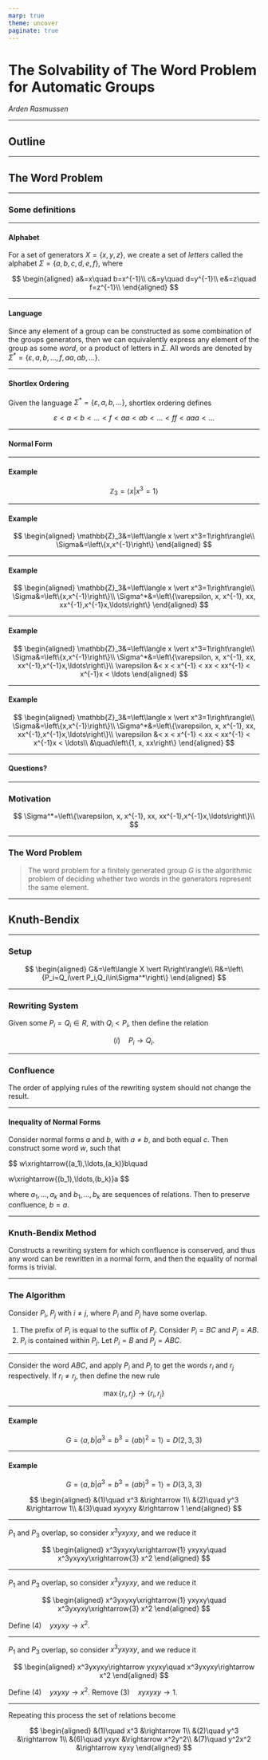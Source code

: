 ```yaml
---
marp: true
theme: uncover
paginate: true
---
```


<!--_class: invert-->

# **The Solvability of The Word Problem for Automatic Groups**

_Arden Rasmussen_

<!--Hello everyone, I'm Arden Rasmussen, and I am going to talking about the
solvability of the word problem for automatic groups.-->

---

## Outline

<!--First a brief outline. First I am going to explain what the word problem
is, and why it is important. Then I will go though the Knuth-Bendix method,
following that I will explain finite state automata. Then
we will put everything together, and use finite state automata along with the
Knuth-Bendix method to show the solvability of the word problem for automatic
groups. I do want to note that I will not actually be going through the proof,
but just the key points and details of what the proof does.-->

---

<!--_class: invert-->

## **The Word Problem**

<!--First lets start with the word problem.-->

---

### Some definitions

<!--Unfortunately before I can get into the meat of the word problem, it is
important to setup some definitions and notations that will commonly be used.-->

---

#### Alphabet

For a set of generators $X=\left\{x,y,z\right\}$, we create a set of _letters_ called the alphabet $\Sigma=\left\{a,b,c,d,e,f\right\}$, where

$$
\begin{aligned}
a&=x\quad b=x^{-1}\\
c&=y\quad d=y^{-1}\\
e&=z\quad f=z^{-1}\\
\end{aligned}
$$

<!--First we define the alphabet. The alphabet is simply a set of letters. In the context of groups, it can be though of as the set of generators union the set of inverses of the generators. So there should be twice as many letters as there are generators.-->

---

#### Language

Since any element of a group can be constructed as some combination of the groups generators, then we can equivalently express any element of the group as some _word_, or a product of letters in $\Sigma$. All words are denoted by $\Sigma^*=\left\{\varepsilon,a,b,\ldots,f,aa,ab,\ldots\right\}$.

<!--Since we can construct any element of a group through some combination of the generators of that group, then we can express this combination of generators as the product of letters. This is because the generators directly map to the letters, so a product of generators would be identical to the product of letters. The product of letters will be called a word. All possible words, including the word which is a product of no letters, construct the language, which is denoted by sigma start. The word with no letters is denoted by epsilon.-->

---

#### Shortlex Ordering

Given the language $\Sigma^*=\left\{\varepsilon, a, b, \ldots\right\}$, shortlex ordering defines

$$
\varepsilon < a < b < \ldots < f < aa < ab < \ldots < ff< aaa < \ldots
$$

<!--Shortlex ordering is a method to apply ordering to languages. It is similar to what we use for dictionaries. Shortlex ordering orders shorter words preceding longer words, and for words of the same length it uses lexicographical order, which is just alphabetical ordering. So for our made up language, the ordering would be, epsilon, a, b, c, d, e, f, followed by aa, ab, ac, you get the idea. Note that this will be different from the ordering of the group, as there is no relation to which generators are greater than one another. All that matters is the order which the generators are defined. This means that changing the order which the generators are defined will indeed change the ordering, but this is the same as with english. If you would define the letter $z$ as the first letter, then this changes alphabetical ordering. The use of ordering for the language will become useful in the Knuth-Bendix method, which relies on some ordering of the language.-->

---

#### Normal Form

<!--The last thing that we need to define, is the normal form. The normal form is a subset of the language, where frequently the normal form of an element is a word which cannot be rewritten any further, I will explain what I mean by "rewritten" later, bur for now, we can think of the normal form as the set of words that we will use as the representatives for each element of the group.-->

---

#### Example

$$
\mathbb{Z}_3=\left\langle x \vert x^3=1\right\rangle
$$

<!--Lets go though these definitions with a more concrete example. Lets consider the cyclic group of order 3. Z_3 is given by the generators x, and the relation x cubed equals 1.-->

---

#### Example

$$
\begin{aligned}
\mathbb{Z}_3&=\left\langle x \vert x^3=1\right\rangle\\
\Sigma&=\left\{x,x^{-1}\right\}
\end{aligned}
$$

<!--From here we construct our alphabet, which in this case consists of two elements, one representing x and one x inverse. Although we could define these are arbitrary letters, I find it most useful to just use x and x inverse to denote their corresponding letters.-->

---

#### Example

$$
\begin{aligned}
\mathbb{Z}_3&=\left\langle x \vert x^3=1\right\rangle\\
\Sigma&=\left\{x,x^{-1}\right\}\\
\Sigma^*&=\left\{\varepsilon, x, x^{-1}, xx, xx^{-1},x^{-1}x,\ldots\right\}
\end{aligned}
$$

<!--Now we construct the language from the alphabet, and again this is just all possible combinations of the letters. Note that every element of Z3 is represented in this set, and as a matter of fact it is represented many many times.-->

---

#### Example

$$
\begin{aligned}
\mathbb{Z}_3&=\left\langle x \vert x^3=1\right\rangle\\
\Sigma&=\left\{x,x^{-1}\right\}\\
\Sigma^*&=\left\{\varepsilon, x, x^{-1}, xx, xx^{-1},x^{-1}x,\ldots\right\}\\
\varepsilon &< x < x^{-1} < xx < xx^{-1} < x^{-1}x < \ldots
\end{aligned}
$$

<!--The next step is to use shortlex ordering to define our method for ordering the words in the language. Note that the actual value of x inverse may be less than the value of x in the group, but this is not an ordering of elements of the group, but an ordering of string representing products of elements of the group, be sure to keep that in mind-->

---

#### Example

$$
\begin{aligned}
\mathbb{Z}_3&=\left\langle x \vert x^3=1\right\rangle\\
\Sigma&=\left\{x,x^{-1}\right\}\\
\Sigma^*&=\left\{\varepsilon, x, x^{-1}, xx, xx^{-1},x^{-1}x,\ldots\right\}\\
\varepsilon &< x < x^{-1} < xx < xx^{-1} < x^{-1}x < \ldots\\
&\quad\left\{1, x, xx\right\}
\end{aligned}
$$

<!--Unfortunately, the final step must go unexplained for now, but we can define the normal form for the elements in the group. In this example we commonly define them to be 1, x and x squared. These normal forms of the elements will be important for the knuth-bendix method.-->

---

#### Questions?

---

### Motivation

$$
\Sigma^*=\left\{\varepsilon, x, x^{-1}, xx, xx^{-1},x^{-1}x,\ldots\right\}\\
$$

<!--In our example, we noticed that all three elements of Z3 appear many many times in the language, there are an infinite number of words which represent each of the three elements. Wouldn't it be nice if we had some way of knowing what words represent which elements of the group? Well thats exactly what the word problem is. Which of these words represents the identity, which of them represent just x?-->

---

### The Word Problem

> The word problem for a finitely generated group $G$ is the algorithmic problem of deciding whether two words in the generators represent the same element.

<!--More formally the word problem is the algorithmic problem of determining whether two words represent the same element. This is actually a pretty big question. If I gave you two words for some group, you could probably workout if they represent the same element, but can it be done generally, for any two words of the group. Or can it be done for all groups? Well, it has been shown that generally the word problem is not solvable for all groups. However, there are some groups which have a solvable word problem, one of which is the automatic groups.-->
<!--Automatic groups are groups which can have an automaton applied to them, which I will explain later, but for know it is nice to know that all finite groups, hyperbolic groups, euclidean groups, braid groups, and several other groups are all automatic groups. So showing the word problem is solvable for automatic groups gives a lot of power.-->
<!--Also note that the word problem is solvable for other groups, but we will be focusing on automatic groups.-->

---

<!--_class: invert-->

## **Knuth-Bendix**

<!--Now that we have an understanding of what the word problem is, we can begin with the knuth-bendix method.-->

---

### Setup

$$
\begin{aligned}
G&=\left\langle X \vert R\right\rangle\\
R&=\left\{P_i=Q_i\vert P_i,Q_i\in\Sigma^*\right\}
\end{aligned}
$$

<!--For the knuth-bendix method, we will define our group G, to be presented by the generators and relations X and R respectively. I want to note that the set of relations R is a set of equations, which we will denote as P=Q. In our previous example of Z3, we would only have one relation, and that would be with P_1 equals x cubed, and Q_1 equals 1.-->

---

### Rewriting System

Given some $P_i=Q_i\in R$, with $Q_i < P_i$, then define the relation

$$
(i)\quad P_i\rightarrow Q_i.
$$

<!--The next step is to construct our rewriting system. The rewriting system consists of a number of rules, such that when the left hand side of a rules appears in a word, then it can be replaced by the right hand side of the rule. I want to note, that the reverse is not true. The right hand side of the rule cannot be replaced by the left hand side. Without loss of generality we can assume that Q_i<P_i, then we define the ith relation to be P_i to Q_i. Now that we have the structure of a rewriting system, the normal form makes sense. The normal form is the word which no P_i appears in it, so it cannot be rewritten any future. However, this could result in some issues, as what if multiple elements in the normal form are equal.-->

---

### Confluence

The order of applying rules of the rewriting system should not change the result.

<!--This is where confluence comes into play. Confluence is the concept, that the order in which the rules of the rewriting system are applied to a word, should not change the result.-->

---

#### Inequality of Normal Forms

Consider normal forms $a$ and $b$, with $a\neq b$, and both equal $c$. Then construct some word $w$, such that

$$
w\xrightarrow{(a_1),\ldots,(a_k)}b\quad

w\xrightarrow{(b_1),\ldots,(b_k)}a
$$

where $a_1,\ldots,a_k$ and $b_1,\ldots,b_k$ are sequences of relations. Then to preserve confluence, $b=a$.

<!--So if we had two normal form words a and b that represent the same element c, then the two must be equal to preserve confluence. This is because we could construct a word w, such that one order of rewriting rules a's will give the normal form a, and a different order of rules b's will result in the second normal form b. And thus confluence would be broken. So we can conclude that if confluence is to be preserved, then a must be equal to b. And further, that all elements of the set of normal forms must not be equal to one another.-->

---

### Knuth-Bendix Method

Constructs a rewriting system for which confluence is conserved, and thus any word can be rewritten in a normal form, and then the equality of normal forms is trivial.

<!--The knuth bendix method is a method to construct a rewriting system for which confluence is conserved. With such a rewriting system, any word can be rewritten into its representative normal form, and then the equality of two normal forms is trivial to check.-->

---

### The Algorithm

Consider $P_i$, $P_j$ with $i\neq j$, where $P_i$ and $P_j$ have some overlap.

1. The prefix of $P_i$ is equal to the suffix of $P_j$. Consider $P_i=BC$ and
   $P_j=AB$.
2. $P_i$ is contained within $P_j$. Let $P_i=B$ and $P_j=ABC$.

<!--After constructing the initial rewriting system, which may not preserve confluence. We must begin to construct new rules to add to the rewriting system in order to preserve confluence.-->
<!--Let us consider the left hand side of two rules for the writing system, which are not the same rule, and they have some overlap. Luckily there are only two cases where overlap occurs. First when the prefix of P_i is equal to the suffix of P_j. consider P_i=BC, and P_j=AB. then the overlap is in the B term. The second case is when P_i is contained within P_j. Let P_i=B, and P_j=ABC. Again the overlap is in the B term.-->

---

Consider the word $ABC$, and apply $P_i$ and $P_j$ to get the words $r_i$ and $r_j$ respectively. If $r_i\neq r_j$, then define the new rule

$$
\max\{r_i,r_j\}\rightarrow\{r_i,r_j\}
$$

<!--Now to we consider the word ABC, ane apply P_i and P_j to get the words r_i and r_j respectively. If r_i and r_j are not equal, then this is a lack of confluence, and to resolve it we define the new rule given by the maximum of the two results mapping to the minimum of the two results. And the maximum and minimum is defined by shortlex ordering. Now that this new rule exists, remove any existing rule, which can be reduced by this new rule.-->
<!--Finally just repeated this process until no more rules can be reduced. Then this rewriting system preserves confluence, and any word can be rewritten into their normal form by following this system.-->

---

#### Example

$$
G=\left\langle a,b\vert a^3=b^3={(ab)}^2=1\right\rangle=D(2,3,3)
$$

<!--Lets do an example of the knuth bendix method, to construct a rewriting system that preserves confluence. This is the generators and relations for our group, which is also known as the von Dyck group D(2,3,3).-->

---

#### Example

$$
G=\left\langle a,b\vert a^3=b^3={(ab)}^3=1\right\rangle=D(3,3,3)
$$

$$
\begin{aligned}
&(1)\quad x^3 &\rightarrow 1\\
&(2)\quad y^3 &\rightarrow 1\\
&(3)\quad xyxyxy &\rightarrow 1
\end{aligned}
$$

<!--The first step of the process is to construct the initial rewriting system, which may not preserve confluence. This is trivially done, and we find the rules of the rewriting system to be these.-->

---

$P_1$ and $P_3$ overlap, so consider $x^3yxyxy$, and we reduce it

$$
\begin{aligned}
x^3yxyxy\xrightarrow{1} yxyxy\quad x^3yxyxy\xrightarrow{3} x^2
\end{aligned}
$$

---

$P_1$ and $P_3$ overlap, so consider $x^3yxyxy$, and we reduce it

$$
\begin{aligned}
x^3yxyxy\xrightarrow{1} yxyxy\quad x^3yxyxy\xrightarrow{3} x^2
\end{aligned}
$$

Define $(4)\quad yxyxy\rightarrow x^2$.

---

$P_1$ and $P_3$ overlap, so consider $x^3yxyxy$, and we reduce it

$$
\begin{aligned}
x^3yxyxy\rightarrow yxyxy\quad x^3yxyxy\rightarrow x^2
\end{aligned}
$$

Define $(4)\quad yxyxy\rightarrow x^2$.
Remove $(3)\quad xyxyxy\rightarrow 1$.

---

Repeating this process the set of relations become

$$
\begin{aligned}
&(1)\quad x^3 &\rightarrow 1\\
&(2)\quad y^3 &\rightarrow 1\\
&(6)\quad yxyx &\rightarrow x^2y^2\\
&(7)\quad y^2x^2 &\rightarrow xyxy
\end{aligned}
$$
